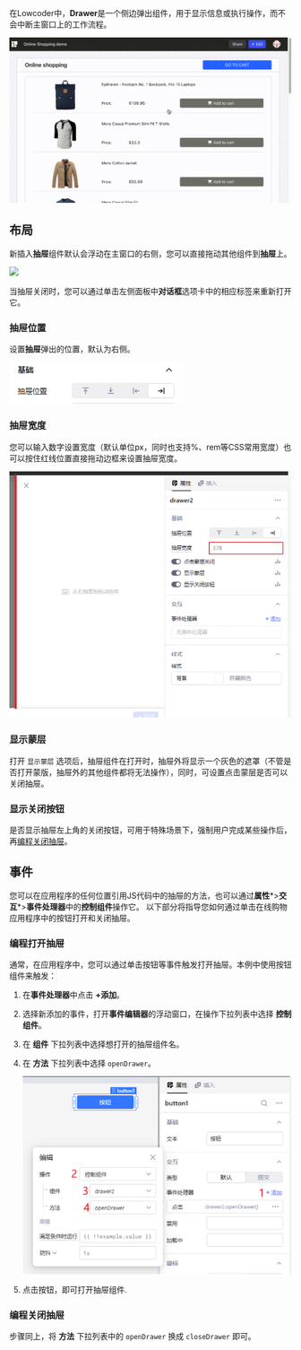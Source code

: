 在Lowcoder中，**Drawer**是一个侧边弹出组件，用于显示信息或执行操作，而不会中断主窗口上的工作流程。

![](../assets/drawer-shopping-app.gif)

## 布局

新插入**抽屉**组件默认会浮动在主窗口的右侧，您可以直接拖动其他组件到**抽屉**上。

![](../assets/Snipaste_2023-10-01_20-57-24.png)

当抽屉关闭时，您可以通过单击左侧面板中**对话框**选项卡中的相应标签来重新打开它。

### 抽屉位置

设置**抽屉**弹出的位置，默认为右侧。

![](../assets/drawer-position.png)

### 抽屉宽度

您可以输入数字设置宽度（默认单位px，同时也支持%、rem等CSS常用宽度）也可以按住红线位置直接拖动边框来设置抽屉宽度。

![](../assets/16.png)

### 显示蒙层

打开 `显示蒙层` 选项后，抽屉组件在打开时，抽屉外将显示一个灰色的遮罩（不管是否打开蒙版，抽屉外的其他组件都将无法操作），同时，可设置点击蒙层是否可以关闭抽屉。

### 显示关闭按钮

是否显示抽屉左上角的关闭按钮，可用于特殊场景下，强制用户完成某些操作后，再[编程关闭抽屉](#编程关闭抽屉)。

## 事件

您可以在应用程序的任何位置引用JS代码中的抽屉的方法，也可以通过**属性***>**交互***>**事件处理器**中的**控制组件**操作它。
以下部分将指导您如何通过单击在线购物应用程序中的按钮打开和关闭抽屉。

### 编程打开抽屉

通常，在应用程序中，您可以通过单击按钮等事件触发打开抽屉。本例中使用按钮组件来触发：

1. 在**事件处理器**中点击 **+添加**。
2. 选择新添加的事件，打开**事件编辑器**的浮动窗口，在操作下拉列表中选择 **控制组件**。
3. 在 **组件** 下拉列表中选择想打开的抽屉组件名。
4. 在 **方法** 下拉列表中选择 `openDrawer`。

    ![](../assets/17.png)
5. 点击按钮，即可打开抽屉组件.

### 编程关闭抽屉

步骤同上，将 **方法** 下拉列表中的 `openDrawer` 换成 `closeDrawer` 即可。